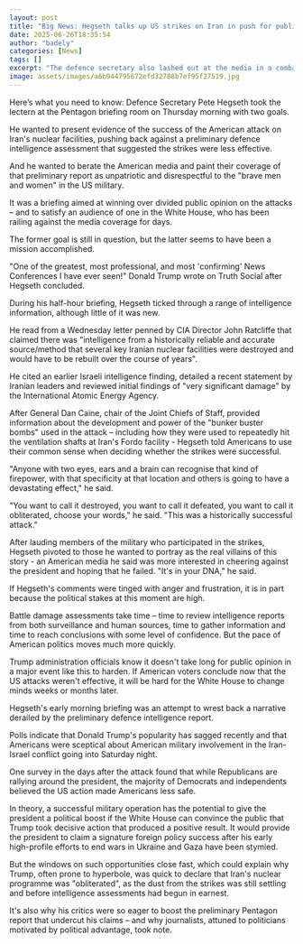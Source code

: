 ```yaml
---
layout: post
title: "Big News: Hegseth talks up US strikes on Iran in push for public approval"
date: 2025-06-26T18:35:54
author: "badely"
categories: [News]
tags: []
excerpt: "The defence secretary also lashed out at the media in a combative briefing which was praised by his boss at the White House."
image: assets/images/a6b944795672efd32788b7ef95f27519.jpg
---
```


Here’s what you need to know: Defence Secretary Pete Hegseth took the lectern at the Pentagon briefing room on Thursday morning with two goals. 

He wanted to present evidence of the success of the American attack on Iran's nuclear facilities, pushing back against a preliminary defence intelligence assessment that suggested the strikes were less effective.

And he wanted to berate the American media and paint their coverage of that preliminary report as unpatriotic and disrespectful to the "brave men and women" in the US military.

It was a briefing aimed at winning over divided public opinion on the attacks – and to satisfy an audience of one in the White House, who has been railing against the media coverage for days.

The former goal is still in question, but the latter seems to have been a mission accomplished.

"One of the greatest, most professional, and most 'confirming' News Conferences I have ever seen!" Donald Trump wrote on Truth Social after Hegseth concluded.

During his half-hour briefing, Hegseth ticked through a range of intelligence information, although little of it was new.

He read from a Wednesday letter penned by CIA Director John Ratcliffe that claimed there was "intelligence from a historically reliable and accurate source/method that several key Iranian nuclear facilities were destroyed and would have to be rebuilt over the course of years". 

He cited an earlier Israeli intelligence finding, detailed a recent statement by Iranian leaders and reviewed initial findings of "very significant damage" by the International Atomic Energy Agency.

After General Dan Caine, chair of the Joint Chiefs of Staff, provided information about the development and power of the "bunker buster bombs" used in the attack – including how they were used to repeatedly hit the ventilation shafts at Iran's Fordo facility - Hegseth told Americans to use their common sense when deciding whether the strikes were successful.

"Anyone with two eyes, ears and a brain can recognise that kind of firepower, with that specificity at that location and others is going to have a devastating effect," he said.

"You want to call it destroyed, you want to call it defeated, you want to call it obliterated, choose your words," he said. "This was a historically successful attack."

After lauding members of the military who participated in the strikes, Hegseth pivoted to those he wanted to portray as the real villains of this story - an American media he said was more interested in cheering against the president and hoping that he failed. "It's in your DNA," he said.

If Hegseth's comments were tinged with anger and frustration, it is in part because the political stakes at this moment are high.

Battle damage assessments take time – time to review intelligence reports from both surveillance and human sources, time to gather information and time to reach conclusions with some level of confidence. But the pace of American politics moves much more quickly.

Trump administration officials know it doesn't take long for public opinion in a major event like this to harden. If American voters conclude now that the US attacks weren't effective, it will be hard for the White House to change minds weeks or months later. 

Hegseth's early morning briefing was an attempt to wrest back a narrative derailed by the preliminary defence intelligence report.

Polls indicate that Donald Trump's popularity has sagged recently and that Americans were sceptical about American military involvement in the Iran-Israel conflict going into Saturday night. 

One survey in the days after the attack found that while Republicans are rallying around the president, the majority of Democrats and independents believed the US action made Americans less safe.

In theory, a successful military operation has the potential to give the president a political boost if the White House can convince the public that Trump took decisive action that produced a positive result. It would provide the president to claim a signature foreign policy success after his early high-profile efforts to end wars in Ukraine and Gaza have been stymied.

But the windows on such opportunities close fast, which could explain why Trump, often prone to hyperbole, was quick to declare that Iran's nuclear programme was "obliterated", as the dust from the strikes was still settling and before intelligence assessments had begun in earnest. 

It's also why his critics were so eager to boost the preliminary Pentagon report that undercut his claims – and why journalists, attuned to politicians motivated by political advantage, took note.

